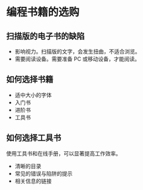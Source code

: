 # 编程书籍的选购

## 扫描版的电子书的缺陷

- 影响视力。扫描版的文字，会发生扭曲，不适合浏览。
- 需要阅读设备。需要准备 PC 或移动设备，才能阅读。

## 如何选择书籍

- 适中大小的字体
- 入门书
- 进阶书
- 工具书

## 如何选择工具书

使用工具书和在线手册，可以显著提高工作效率。

- 清晰的目录
- 常见的错误与陷阱的提示
- 相关信息的链接
